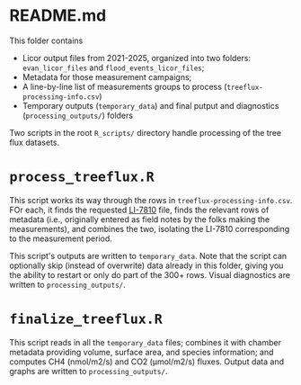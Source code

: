 # README.md

This folder contains

* Licor output files from 2021-2025, organized into two folders: `evan_licor_files` and `flood_events_licor_files`;
* Metadata for those measurement campaigns;
* A line-by-line list of measurements groups to process (`treeflux-processing-info.csv`)
* Temporary outputs (`temporary_data`) and final putput and diagnostics (`processing_outputs/`) folders

Two scripts in the root `R_scripts/` directory handle processing of the tree flux
datasets.

# `process_treeflux.R`

This script works its way through the rows in `treeflux-processing-info.csv`.
FOr each, it finds the requested [LI-7810](https://www.licor.com/products/trace-gas/LI-7810)
file, finds the relevant rows of metadata (i.e., originally entered as field
notes by the folks making the measurements), and combines the two, isolating the 
LI-7810 corresponding to the measurement period.

This script's outputs are written to `temporary_data`. Note that the script can
optionally skip (instead of overwrite) data already in this folder, giving you
the ability to restart or only do part of the 300+ rows. Visual diagnostics are
written to  `processing_outputs/`.

# `finalize_treeflux.R`

This script reads in all the `temporary_data` files; combines it with chamber
metadata providing volume, surface area, and species information; and computes
CH4 (nmol/m2/s) and CO2 (µmol/m2/s) fluxes. Output data and graphs  are
written to  `processing_outputs/`.
